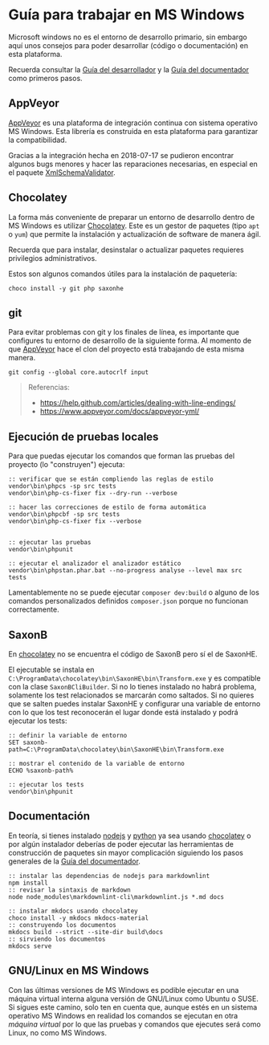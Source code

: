 # Guía para trabajar en MS Windows

Microsoft windows no es el entorno de desarrollo primario, sin embargo aquí unos consejos
para poder desarrollar (código o documentación) en esta plataforma.

Recuerda consultar la [Guía del desarrollador](guia-desarrollador.md)
y la [Guía del documentador](guia-documentador.md) como primeros pasos.

## AppVeyor

[AppVeyor] es una plataforma de integración continua con sistema operativo MS Windows.
Esta librería es construida en esta plataforma para garantizar la compatibilidad.

Gracias a la integración hecha en 2018-07-17 se pudieron encontrar algunos bugs menores
y hacer las reparaciones necesarias, en especial en el paquete [XmlSchemaValidator].


## Chocolatey

La forma más conveniente de preparar un entorno de desarrollo dentro de MS Windows es
utilizar [Chocolatey]. Este es un gestor de paquetes (tipo `apt` o `yum`) que permite la
instalación y actualización de software de manera ágil.

Recuerda que para instalar, desinstalar o actualizar paquetes requieres privilegios administrativos.

Estos son algunos comandos útiles para la instalación de paquetería:

```shell
choco install -y git php saxonhe
```


## git

Para evitar problemas con git y los finales de línea, es importante que configures tu entorno
de desarrollo de la siguiente forma.
Al momento de que [AppVeyor] hace el clon del proyecto está trabajando de esta misma manera.

```shell
git config --global core.autocrlf input
```

> Referencias:
> * <https://help.github.com/articles/dealing-with-line-endings/>
> * <https://www.appveyor.com/docs/appveyor-yml/>


## Ejecución de pruebas locales

Para que puedas ejecutar los comandos que forman las pruebas del proyecto (lo "construyen") ejecuta:

```shell
:: verificar que se están compliendo las reglas de estilo
vendor\bin\phpcs -sp src tests
vendor\bin\php-cs-fixer fix --dry-run --verbose

:: hacer las correcciones de estilo de forma automática
vendor\bin\phpcbf -sp src tests
vendor\bin\php-cs-fixer fix --verbose


:: ejecutar las pruebas
vendor\bin\phpunit

:: ejecutar el analizador el analizador estático
vendor\bin\phpstan.phar.bat --no-progress analyse --level max src tests
```

Lamentablemente no se puede ejecutar `composer dev:build` o alguno de los comandos personalizados
definidos `composer.json` porque no funcionan correctamente.


## SaxonB

En [chocolatey] no se encuentra el código de SaxonB pero sí el de SaxonHE.

El ejecutable se instala en `C:\ProgramData\chocolatey\bin\SaxonHE\bin\Transform.exe`
y es compatible con la clase `SaxonBCliBuilder`.
Si no lo tienes instalado no habrá problema, solamente los test relacionados se marcarán como saltados.
Si no quieres que se salten puedes instalar SaxonHE y configurar una variable de entorno con lo que
los test reconocerán el lugar donde está instalado y podrá ejecutar los tests:

```shell
:: definir la variable de entorno
SET saxonb-path=C:\ProgramData\chocolatey\bin\SaxonHE\bin\Transform.exe

:: mostrar el contenido de la variable de entorno
ECHO %saxonb-path%

:: ejecutar los tests
vendor\bin\phpunit
```


## Documentación

En teoría, si tienes instalado [nodejs] y [python] ya sea usando [chocolatey] o por algún instalador
deberías de poder ejecutar las herramientas de construcción de paquetes sin mayor complicación
siguiendo los pasos generales de la [Guía del documentador](guia-documentador.md).

```shell
:: instalar las dependencias de nodejs para markdownlint
npm install
:: revisar la sintaxis de markdown
node node_modules\markdownlint-cli\markdownlint.js *.md docs

:: instalar mkdocs usando chocolatey
choco install -y mkdocs mkdocs-material
:: construyendo los documentos
mkdocs build --strict --site-dir build\docs
:: sirviendo los documentos
mkdocs serve
```


## GNU/Linux en MS Windows

Con las últimas versiones de MS Windows es podible ejecutar en una máquina virtual interna
alguna versión de GNU/Linux como Ubuntu o SUSE. Si sigues este camino, solo ten en cuenta que,
aunque estés en un sistema operativo MS Windows en realidad los comandos se ejecutan en otra
*máquina virtual* por lo que las pruebas y comandos que ejecutes será como Linux, no como MS Windows.


[appveyor]: https://www.appveyor.com/
[chocolatey]: https://chocolatey.org/
[XmlSchemaValidator]: https://github.com/eclipxe13/XmlSchemaValidator
[nodejs]: https://nodejs.org/es/
[python]: https://www.python.org/
